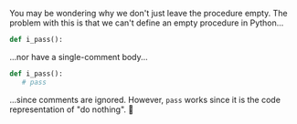 You may be wondering why we don't just leave the procedure empty. The problem with this is that we can't define an empty procedure in Python...

```python
def i_pass():
```

...nor have a single-comment body...

```python
def i_pass():
   # pass
```

...since comments are ignored. However, `pass` works since it is the code representation of "do nothing". :exploding_head: